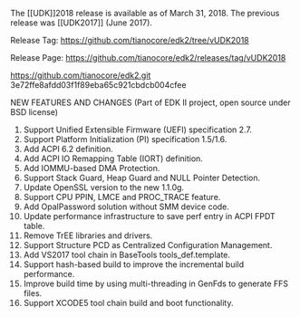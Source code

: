 The [[UDK]]2018 release is available as of March 31, 2018. The previous release was [[UDK2017]] (June 2017).

Release Tag: https://github.com/tianocore/edk2/tree/vUDK2018

Release Page: https://github.com/tianocore/edk2/releases/tag/vUDK2018

https://github.com/tianocore/edk2.git 3e72ffe8afdd03f1f89eba65c921cbdcb004cfee 

NEW FEATURES AND CHANGES (Part of EDK II project, open source under BSD license)
1.  Support Unified Extensible Firmware (UEFI) specification 2.7.
2.  Support Platform Initialization (PI) specification 1.5/1.6.
3.  Add ACPI 6.2 definition.
4.  Add ACPI IO Remapping Table (IORT) definition.
5.  Add IOMMU-based DMA Protection.
6.  Support Stack Guard, Heap Guard and NULL Pointer Detection.
7.  Update OpenSSL version to the new 1.1.0g.
8.  Support CPU PPIN, LMCE and PROC_TRACE feature.
9.  Add OpalPassword solution without SMM device code.
10. Update performance infrastructure to save perf entry in ACPI FPDT table.
11. Remove TrEE libraries and drivers.
12. Support Structure PCD as Centralized Configuration Management.
13. Add VS2017 tool chain in BaseTools tools_def.template.
14. Support hash-based build to improve the incremental build performance.
15. Improve build time by using multi-threading in GenFds to generate FFS files.
16. Support XCODE5 tool chain build and boot functionality.

